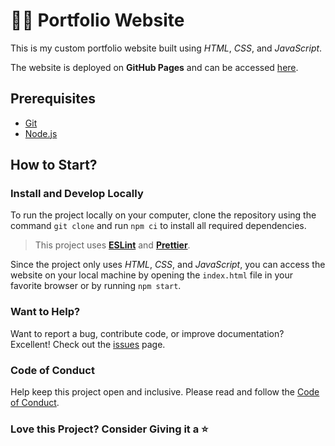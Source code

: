 # :man_technologist: Portfolio Website

This is my custom portfolio website built using _HTML_, _CSS_, and _JavaScript_.

The website is deployed on **GitHub Pages** and can be accessed [here](https://schmelto.github.io/Portfolio/).

## Prerequisites

- [Git](https://git-scm.com/)
- [Node.js](https://nodejs.org/)

## How to Start?

### Install and Develop Locally

To run the project locally on your computer, clone the repository using the command `git clone` and run `npm ci` to install all required dependencies.

> This project uses **[ESLint](https://eslint.org/)** and **[Prettier](https://prettier.io/)**.

Since the project only uses _HTML_, _CSS_, and _JavaScript_, you can access the website on your local machine by opening the `index.html` file in your favorite browser or by running `npm start`.

### Want to Help?

Want to report a bug, contribute code, or improve documentation? Excellent! Check out the [issues](https://github.com/schmelto/Portfolio/issues) page.

### Code of Conduct

Help keep this project open and inclusive. Please read and follow the [Code of Conduct](./CODE_OF_CONDUCT.md).

### Love this Project? Consider Giving it a ⭐
